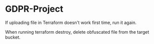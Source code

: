 # GDPR-Project

If uploading file in Terraform doesn't work first time, run it again.

When running terraform destroy, delete obfuscated file from the target bucket.